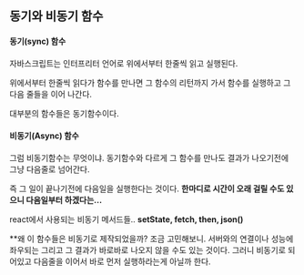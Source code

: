 ## 동기와 비동기 함수

#### 동기(sync) 함수

자바스크립트는 인터프리터 언어로 위에서부터 한줄씩 읽고 실행된다.

위에서부터 한줄씩 읽다가 함수를 만나면 그 함수의 리턴까지 가서 함수를 실행하고 그 다음 줄들을 이어 나간다.

대부분의 함수들은 동기함수이다.



#### 비동기(Async) 함수

그럼 비동기함수는 무엇이냐. 동기함수와 다르게 그 함수를 만나도 결과가 나오기전에 그냥 다음줄로 넘어간다.

즉 그 일이 끝나기전에 다음일을 실행한다는 것이다. **한마디로 시간이 오래 걸릴 수도 있으니 다음일부터 하겠다는...**

react에서 사용되는 비동기 메서드들..  **setState, fetch, then, json()**



**왜 이 함수들은 비동기로 제작되었을까? 조금 고민해보니. 서버와의 연결이나 성능에 좌우되는 그리고 그 결과가 바로바로 나오지 않을 수도 있는 것이다. 그러니 비동기로 되어있고 다음줄을 이어서 바로 먼저 실행하라는게 아닐까 한다.
